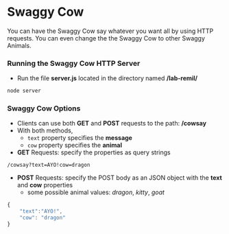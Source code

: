 # Swaggy Cow
You can have the Swaggy Cow say whatever you want all by using HTTP requests. You can even change the the Swaggy Cow to other Swaggy Animals.  

### Running the Swaggy Cow HTTP Server
  - Run the file **server.js** located in the directory named **/lab-remil/**
```sh
node server
```

### Swaggy Cow Options
- Clients can use both **GET** and **POST** requests to the path: **/cowsay**
- With both methods,
  - `text` property specifies the **message**
  - `cow` property specifies the **animal**
- **GET** Requests: specify the properties as query strings
```
/cowsay?text=AYO!cow=dragon
```
- **POST** Requests: specify the POST body as an JSON object with the **text** and **cow** properties
  - some possible animal values: *dragon*, *kitty*, *goat*
```javascript
{
    "text":"AYO!",
    "cow": "dragon"
}
```

